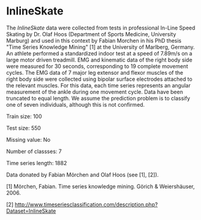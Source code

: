 # InlineSkate

The *InlineSkate* data were collected from tests in professional In-Line Speed Skating by Dr. Olaf Hoos (Department of Sports Medicine, University Marburg) and used in this context by Fabian Morchen in his PhD thesis "Time Series Knowledge Mining" [1] at the University of Marlberg, Germany. An athlete performed a standardized indoor test at a speed of 7.89m/s on a large motor driven treadmill. EMG and kinematic data of the right body side were measured for 30 seconds, corresponding to 19 complete movement cycles. The EMG data of 7 major leg extensor and flexor muscles of the right body side were collected using bipolar surface electrodes attached to the relevant muscles. For this data, each time series represents an angular measurement of the ankle during one movement cycle. Data have been truncated to equal length. We assume the prediction problem is to classify one of seven individuals, although this is not confirmed.

Train size: 100

Test size: 550

Missing value: No

Number of classses: 7

Time series length: 1882

Data donated by Fabian Mörchen and Olaf Hoos (see [1], [2]).

[1] Mörchen, Fabian. Time series knowledge mining. Görich & Weiershäuser, 2006.

[2] http://www.timeseriesclassification.com/description.php?Dataset=InlineSkate
